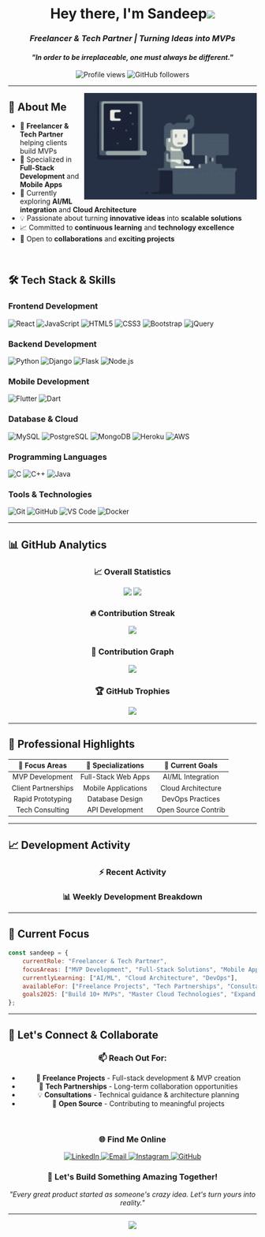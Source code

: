 <h1 align="center">Hey there, I'm Sandeep<img src="https://raw.githubusercontent.com/MartinHeinz/MartinHeinz/master/wave.gif" width="30px"></h1>
<h3 align="center"><i>Freelancer & Tech Partner | Turning Ideas into MVPs</i></h3>
<h4 align="center"><i>"In order to be irreplaceable, one must always be different."</i></h4>

<p align="center">
  <img src="https://komarev.com/ghpvc/?username=SandyUndefined&label=Profile%20views&color=0e75b6&style=flat" alt="Profile views" />
  <img src="https://img.shields.io/github/followers/SandyUndefined?label=Followers&style=social" alt="GitHub followers" />
</p>

---

<img alt="Night Coding" src="https://raw.githubusercontent.com/AVS1508/AVS1508/master/assets/Night-Coding.gif" align="right" width="350"/>

## 🚀 **About Me**
- 💼 **Freelancer & Tech Partner** helping clients build MVPs
- 🎯 Specialized in **Full-Stack Development** and **Mobile Apps**
- 🌱 Currently exploring **AI/ML integration** and **Cloud Architecture**
- 💡 Passionate about turning **innovative ideas** into **scalable solutions**
- 📈 Committed to **continuous learning** and **technology excellence**
- 🤝 Open to **collaborations** and **exciting projects**

<br clear="right"/>

## 🛠️ **Tech Stack & Skills**

### **Frontend Development**
![React](https://img.shields.io/badge/React-20232A?style=for-the-badge&logo=react&logoColor=61DAFB)
![JavaScript](https://img.shields.io/badge/JavaScript-F7DF1E?style=for-the-badge&logo=javascript&logoColor=black)
![HTML5](https://img.shields.io/badge/HTML5-E34F26?style=for-the-badge&logo=html5&logoColor=white)
![CSS3](https://img.shields.io/badge/CSS3-1572B6?style=for-the-badge&logo=css3&logoColor=white)
![Bootstrap](https://img.shields.io/badge/Bootstrap-563D7C?style=for-the-badge&logo=bootstrap&logoColor=white)
![jQuery](https://img.shields.io/badge/jQuery-0769AD?style=for-the-badge&logo=jquery&logoColor=white)

### **Backend Development**
![Python](https://img.shields.io/badge/Python-3776AB?style=for-the-badge&logo=python&logoColor=white)
![Django](https://img.shields.io/badge/Django-092E20?style=for-the-badge&logo=django&logoColor=white)
![Flask](https://img.shields.io/badge/Flask-000000?style=for-the-badge&logo=flask&logoColor=white)
![Node.js](https://img.shields.io/badge/Node.js-43853D?style=for-the-badge&logo=node.js&logoColor=white)

### **Mobile Development**
![Flutter](https://img.shields.io/badge/Flutter-02569B?style=for-the-badge&logo=flutter&logoColor=white)
![Dart](https://img.shields.io/badge/Dart-0175C2?style=for-the-badge&logo=dart&logoColor=white)

### **Database & Cloud**
![MySQL](https://img.shields.io/badge/MySQL-00000F?style=for-the-badge&logo=mysql&logoColor=white)
![PostgreSQL](https://img.shields.io/badge/PostgreSQL-316192?style=for-the-badge&logo=postgresql&logoColor=white)
![MongoDB](https://img.shields.io/badge/MongoDB-4EA94B?style=for-the-badge&logo=mongodb&logoColor=white)
![Heroku](https://img.shields.io/badge/Heroku-430098?style=for-the-badge&logo=heroku&logoColor=white)
![AWS](https://img.shields.io/badge/AWS-232F3E?style=for-the-badge&logo=amazon-aws&logoColor=white)

### **Programming Languages**
![C](https://img.shields.io/badge/C-00599C?style=for-the-badge&logo=c&logoColor=white)
![C++](https://img.shields.io/badge/C++-00599C?style=for-the-badge&logo=c%2B%2B&logoColor=white)
![Java](https://img.shields.io/badge/Java-ED8B00?style=for-the-badge&logo=java&logoColor=white)

### **Tools & Technologies**
![Git](https://img.shields.io/badge/Git-F05032?style=for-the-badge&logo=git&logoColor=white)
![GitHub](https://img.shields.io/badge/GitHub-100000?style=for-the-badge&logo=github&logoColor=white)
![VS Code](https://img.shields.io/badge/VS_Code-007ACC?style=for-the-badge&logo=visual-studio-code&logoColor=white)
![Docker](https://img.shields.io/badge/Docker-2496ED?style=for-the-badge&logo=docker&logoColor=white)

---

## 📊 **GitHub Analytics**

<div align="center">

### **📈 Overall Statistics**
<img height="180em" src="https://github-readme-stats.vercel.app/api?username=SandyUndefined&show_icons=true&count_private=true&theme=tokyonight&include_all_commits=true" />
<img height="180em" src="https://github-readme-stats.vercel.app/api/top-langs/?username=SandyUndefined&layout=compact&theme=tokyonight&langs_count=8" />

### **🔥 Contribution Streak**
<img src="https://github-readme-streak-stats.herokuapp.com/?user=SandyUndefined&theme=tokyonight&hide_border=false" />

### **📅 Contribution Graph**
<img src="https://github-readme-activity-graph.vercel.app/graph?username=SandyUndefined&theme=tokyo-night&hide_border=true&area=true" />

### **🏆 GitHub Trophies**
<img src="https://github-profile-trophy.vercel.app/?username=SandyUndefined&theme=tokyonight&no-frame=false&no-bg=false&margin-w=4&row=1" />

</div>

---

## 💼 **Professional Highlights**

<div align="center">

| 🎯 **Focus Areas** | 📱 **Specializations** | 🚀 **Current Goals** |
|:------------------:|:----------------------:|:--------------------:|
| MVP Development | Full-Stack Web Apps | AI/ML Integration |
| Client Partnerships | Mobile Applications | Cloud Architecture |
| Rapid Prototyping | Database Design | DevOps Practices |
| Tech Consulting | API Development | Open Source Contrib |

</div>

---

## 📈 **Development Activity**

<div align="center">

### **⚡ Recent Activity**
<!--START_SECTION:activity-->
<!--END_SECTION:activity-->

### **📊 Weekly Development Breakdown**
<!--START_SECTION:waka-->
<!--END_SECTION:waka-->

</div>

---

## 🎯 **Current Focus**

```javascript
const sandeep = {
    currentRole: "Freelancer & Tech Partner",
    focusAreas: ["MVP Development", "Full-Stack Solutions", "Mobile Apps"],
    currentlyLearning: ["AI/ML", "Cloud Architecture", "DevOps"],
    availableFor: ["Freelance Projects", "Tech Partnerships", "Consultations"],
    goals2025: ["Build 10+ MVPs", "Master Cloud Technologies", "Expand Client Base"]
};
```

---

## 🤝 **Let's Connect & Collaborate**

<div align="center">

### **📫 Reach Out For:**
- 💼 **Freelance Projects** - Full-stack development & MVP creation
- 🤝 **Tech Partnerships** - Long-term collaboration opportunities  
- 💡 **Consultations** - Technical guidance & architecture planning
- 🚀 **Open Source** - Contributing to meaningful projects

<br>

### **🌐 Find Me Online**
<p align="center">
<a href="https://www.linkedin.com/in/sandeep-kumar-sharma-b44a92129/" target="_blank">
  <img src="https://img.shields.io/badge/LinkedIn-0077B5?style=for-the-badge&logo=linkedin&logoColor=white" alt="LinkedIn"/>
</a>
<a href="mailto:08sandysk@gmail.com" target="_blank">
  <img src="https://img.shields.io/badge/Email-D14836?style=for-the-badge&logo=gmail&logoColor=white" alt="Email"/>
</a>
<a href="https://instagram.com/s.a.n.d.y__undefined_" target="_blank">
  <img src="https://img.shields.io/badge/Instagram-E4405F?style=for-the-badge&logo=instagram&logoColor=white" alt="Instagram"/>
</a>
<a href="https://github.com/SandyUndefined" target="_blank">
  <img src="https://img.shields.io/badge/GitHub-100000?style=for-the-badge&logo=github&logoColor=white" alt="GitHub"/>
</a>
</p>

### **💬 Let's Build Something Amazing Together!**
*"Every great product started as someone's crazy idea. Let's turn yours into reality."*

</div>

---

<div align="center">
  <img src="https://capsule-render.vercel.app/api?type=waving&color=gradient&height=100&section=footer" />
</div>

